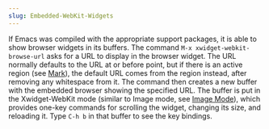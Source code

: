 ```yaml
---
slug: Embedded-WebKit-Widgets
---
```


If Emacs was compiled with the appropriate support packages, it is able to show browser widgets in its buffers. The command `M-x xwidget-webkit-browse-url` asks for a URL to display in the browser widget. The URL normally defaults to the URL at or before point, but if there is an active region (see [Mark](/docs/emacs/Mark)), the default URL comes from the region instead, after removing any whitespace from it. The command then creates a new buffer with the embedded browser showing the specified URL. The buffer is put in the Xwidget-WebKit mode (similar to Image mode, see [Image Mode](/docs/emacs/Image-Mode)), which provides one-key commands for scrolling the widget, changing its size, and reloading it. Type `C-h b`<!-- /@w --> in that buffer to see the key bindings.
